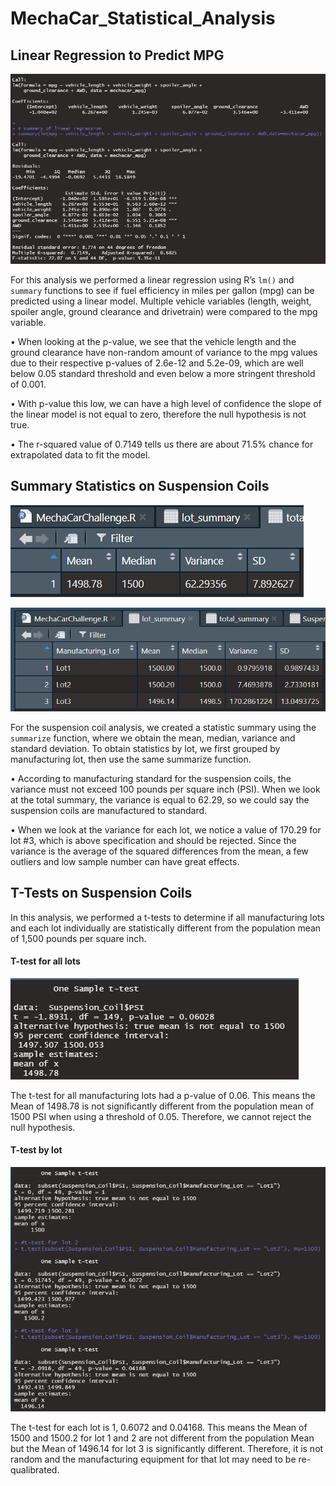 # MechaCar_Statistical_Analysis


## Linear Regression to Predict MPG

![LinRegSummary](Resources/LinRegSummary.png)


For this analysis we performed a linear regression using R’s `lm()` and `summary` functions to see if fuel efficiency in miles per gallon (mpg) can be predicted using a linear model. Multiple vehicle variables (length, weight, spoiler angle, ground clearance and drivetrain) were compared to the mpg variable. 

•	When looking at the p-value, we see that the vehicle length and the ground clearance have non-random amount of variance to the mpg values due to their respective p-values of 2.6e-12 and 5.2e-09, which are well below 0.05 standard threshold and even below a more stringent threshold of 0.001. 

•	With p-value this low, we can have a high level of confidence the slope of the linear model is not equal to zero, therefore the null hypothesis is not true.

•	The r-squared value of 0.7149 tells us there are about 71.5% chance for extrapolated data to fit the model.



## Summary Statistics on Suspension Coils

![total_summary](Resources/total_summary.png)

![lot_summary](Resources/lot_summary.png)

For the suspension coil analysis, we created a statistic summary using the `summarize` function, where we obtain the mean, median, variance and standard deviation. To obtain statistics by lot, we first grouped by manufacturing lot, then use the same summarize function.

•	According to manufacturing standard for the suspension coils, the variance must not exceed 100 pounds per square inch (PSI). When we look at the total summary, the variance is equal to 62.29, so we could say the suspension coils are manufactured to standard.

•	When we look at the variance for each lot, we notice a value of 170.29 for lot #3, which is above specification and should be rejected. Since the variance is the average of the squared differences from the mean, a few outliers and low sample number can have great effects.



## T-Tests on Suspension Coils

In this analysis, we performed a t-tests to determine if all manufacturing lots and each lot individually are statistically different from the population mean of 1,500 pounds per square inch.

#### T-test for all lots

![t-test_all](Resources/t-test_all.png)


The t-test for all manufacturing lots had a p-value of 0.06. This means the Mean of 1498.78 is not significantly different from the population mean of 1500 PSI when using a threshold of 0.05. Therefore, we cannot reject the null hypothesis.


#### T-test by lot

![t-test_lot](Resources/t-test_lot.png)


The t-test for each lot is 1, 0.6072 and 0.04168. This means the Mean of 1500 and 1500.2 for lot 1 and 2 are not different from the population Mean but the Mean of 1496.14 for lot 3 is significantly different. Therefore, it is not random and the manufacturing equipment for that lot may need to be re-qualibrated.





